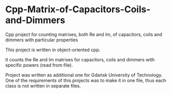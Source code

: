 # Cpp-Matrix-of-Capacitors-Coils-and-Dimmers
Cpp project for counting matrixes, both Re and Im, of capacitors, coils and dimmers with particular properties


This project is written in object-oriented cpp.

It counts the Re and Im matrixes for capacitors, coils and dimmers with specific powers (read from file).

Project was written as additional one for Gdańsk University of Technology.
One of the requirements of this projects was to make it in one file, thus each class is not written in separate files.
